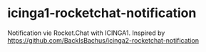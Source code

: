 # icinga1-rocketchat-notification
Notification vie Rocket.Chat with ICINGA1. Inspired by https://github.com/BackIsBachus/icinga2-rocketchat-notification
